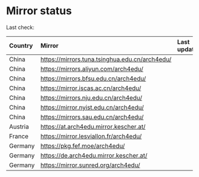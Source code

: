 <script src="./time.js"></script>
# Mirror status
Last check: <script type="text/javascript">localize(1698661148.3814266);</script>

|Country|Mirror|Last update|
|:------|:-----|:----------|
|China|https://mirrors.tuna.tsinghua.edu.cn/arch4edu/|<script type="text/javascript">localize(1698647479);</script>|
|China|https://mirrors.aliyun.com/arch4edu/|<script type="text/javascript">localize(1698604067);</script>|
|China|https://mirrors.bfsu.edu.cn/arch4edu/|<script type="text/javascript">localize(1698647479);</script>|
|China|https://mirror.iscas.ac.cn/arch4edu/|<script type="text/javascript">localize(1698604067);</script>|
|China|https://mirrors.nju.edu.cn/arch4edu/|<script type="text/javascript">localize(1698604067);</script>|
|China|https://mirror.nyist.edu.cn/arch4edu/|<script type="text/javascript">localize(1698604067);</script>|
|China|https://mirrors.sau.edu.cn/arch4edu/|<script type="text/javascript">localize(1698647479);</script>|
|Austria|https://at.arch4edu.mirror.kescher.at/|<script type="text/javascript">localize(1698647479);</script>|
|France|https://mirror.lesviallon.fr/arch4edu/|<script type="text/javascript">localize(1698604067);</script>|
|Germany|https://pkg.fef.moe/arch4edu/|<script type="text/javascript">localize(1698647479);</script>|
|Germany|https://de.arch4edu.mirror.kescher.at/|<script type="text/javascript">localize(1698647479);</script>|
|Germany|https://mirror.sunred.org/arch4edu/|<script type="text/javascript">localize(1698647479);</script>|

<script src="./tablefilter/tablefilter.js"></script>
<script src="./table.js"></script>